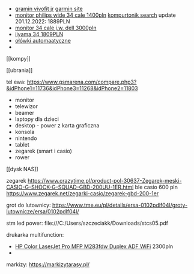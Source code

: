 - [gramin vivofit jr](https://www.eazymut.pl/garmin-vivofit-jr-3/3983-vivofit-jr-3-star-wars-mandalorian-010-02441-15.html) [garmin site](https://www.garmin.com/pl-PL/p/871905/pn/010-02441-15)
- [monitor philips wide 34 cale 1400pln](https://www.komputronik.pl/product/701075/philips-345e2ae-00-75hz-freesync-.html) [kompurtonik search](https://www.komputronik.pl/category/1251/monitory.html?a%5B1959%5D%5B%5D=98672&a%5B1959%5D%5B%5D=104949&a%5B1959%5D%5B%5D=100554&filter=1&showBuyActiveOnly=0) update 201.12.2022: 1889PLN
- [monitor 34 cale j.w. dell 3000pln](https://www.komputronik.pl/category/1251/monitory.html?a%5B1959%5D%5B%5D=98672&a%5B1959%5D%5B%5D=104949&a%5B1959%5D%5B%5D=100554&filter=1&showBuyActiveOnly=0)
- [iiyama 34 1809PLN](https://www.komputronik.pl/product/663533/iiyama-prolite-xub3493wqsu-b1.html)
- [ołówki automaatyczne](https://www.youtube.com/watch?v=PESa3Du3udY)
- 

[[kompy]]

[[ubrania]]


tel ewa:
https://www.gsmarena.com/compare.php3?&idPhone1=11736&idPhone3=11268&idPhone2=11803


- monitor
- telewizor
- beamer
- laptopy dla dzieci
- desktop - power z karta graficzna
- konsola
- nintendo
- tablet
- zegarek (smart i casio)
- rower


[[dysk NAS]]

zegarek https://www.crazytime.pl/product-pol-30637-Zegarek-meski-CASIO-G-SHOCK-G-SQUAD-GBD-200UU-1ER.html
ble casio 600 pln
https://www.zegarek.net/zegarki-casio/zegarek-gbd-200-1er


grot do lutownicy:
https://www.tme.eu/pl/details/ersa-0102pdlf04l/groty-lutownicze/ersa/0102pdlf04l/


stm led power:
file:///C:/Users/szczeciakk/Downloads/stcs05.pdf


drukarka multifunction:
- [HP Color LaserJet Pro MFP M283fdw Duplex ADF WiFi](https://www.komputronik.pl/product/727414/hp-color-laserjet-pro-mfp-m283fdw-duplex-adf-wifi.html) 2300pln
- 

markizy:
https://markizytarasy.pl/